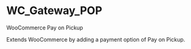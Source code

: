 # WC_Gateway_POP
WooCommerce Pay on Pickup

Extends WooCommerce by adding a payment option of Pay on Pickup.